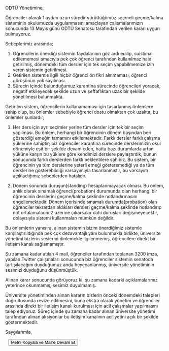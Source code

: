 ODTÜ Yönetimine,

Öğrenciler olarak 1 aydan uzun süredir yürüttüğümüz seçmeli geçme/kalma sisteminin okulumuzda uygulanmasını amaçlayan çalışmalarımızın sonucunda 13 Mayıs günü ODTÜ Senatosu tarafından verilen kararı uygun bulmuyoruz.

Sebeplerimiz arasında;

1. Öğrencilerin önerdiği sistemin faydalarının göz ardı edilip, suistimal edilememesi amacıyla pek çok öğrenci tarafından kullanılmaz hale getirilmiş, dönemdeki tüm dersler için tek seçim yapabilmemize izin veren sistemin getirilmesi.
2. Getirilen sistemle ilgili hiçbir öğrenci ön fikri alınmaması, öğrenci görüşünün yok sayılması.
3. Sürecin içinde bulunduğumuz karantina sürecinde öğrencileri yoracak, negatif etkileyecek şekilde uzun ve şeffaflıktan uzak bir şekilde yönetilmesi bulunmakta.

Getirilen sistem, öğrencilerin kullanamaması için tasarlanmış önlemlere sahip olup, bu önlemler sebebiyle öğrenci dostu olmaktan çok uzaktır, bu önlemler şunlardır;

1. Her ders için ayrı seçimler yerine tüm dersler için tek bir seçim yapılması. Bu önlem, herhangi bir öğrencinin dönem başından beri gösterdiği emeğin tamamını etkilemektedir. Farklı dersler farklı çalışma yüklerine sahiptir; biz öğrenciler karantina sürecinde derslerimizin okul dönemiyle eşit bir şekilde devam eden, hatta bazı durumlarda artan yüküne karşın bu yüklere göre kendimizi derslere paylaştırdık, bunun sonucunda farklı derslerden farklı beklentilere sahibiz. Bu sistem, bir öğrencinin ya tüm derslerine yeterli emeği gösteremediği ya da tüm derslerine gösterebildiği varsayımıyla tasarlanmıştır, bu varsayım açıkladığımız sebeplerden hatalıdır.

2. Dönem sonunda duruşun(standing) hesaplanmayacak olması. Bu önlem, anlık olarak sınamalı öğrenci(probation) durumunda olan herhangi bir öğrencinin derslerini geçme/kalma şeklinde notlandırmasını engellemektedir. Dönem içerisinde sınamalı durumda(probation) olan öğrenciler tekrardan aldıkları dersleri geçme/kalma şeklinde notlandırıp not ortalamalarını 2 üzerine çıkarsalar dahi duruşları değişmeyecektir, dolayısıyla sistemi kullanmaları mümkün değildir. 

Bu önlemlerin yanısıra, alınan sistemin bizim önerdiğimiz sistemle karşılaştırıldığında pek çok dezavantajlı yanı bulunmakla birlikte, üniversite yönetimi bizlerin seslerini dinlemekle ilgilenmemiş, öğrencilere direkt bir iletişim kanalı sağlamamıştır. 

Şu zamana kadar atılan 4 mail, öğrenciler tarafından toplanan 3200 imza, yapılan Twitter çalışmaları sonucunda biz öğrenciler sistemin senatoda tartışılacağını duyduğumuz anda heyecanlanmış, üniversite yönetiminin sesimizi duyduğunu düşünmüştük.

Alınan karar sonucunda görüyoruz ki, şu zamana kadarki açıklamalarımız yeterince okunmamış, sesimiz duyulmamış.

Üniversite yönetiminden alınan kararın bizlerin önceki dönemdeki talepleri doğrultusunda revize edilmesini, buna ekstra olarak yönetim ve öğrenciler arasında direkt bir iletişim kanalı kurulması için acil çalışmalar yapılmasını talep ediyoruz. Süreç içinde şu zamana kadar alınan üniversite yönetimi tarafından alınan aksiyonlar bu iletişim kanalının aciliyetini açık bir şekilde göstermektedir.

Saygılarımla,

<textarea style="height: 0px; max-height: 0px; width: 0px; max-width: 0px; opacity: 0" id="textarea">
ODTÜ Yönetimine,

Öğrenciler olarak 1 aydan uzun süredir yürüttüğümüz seçmeli geçme/kalma sisteminin okulumuzda uygulanmasını amaçlayan çalışmalarımızın sonucunda 13 Mayıs günü ODTÜ Senatosu tarafından verilen kararı uygun bulmuyoruz.

Sebeplerimiz arasında;

1. Öğrencilerin önerdiği sistemin faydalarının göz ardı edilip, suistimal edilememesi amacıyla pek çok öğrenci tarafından kullanılmaz hale getirilmiş, dönemdeki tüm dersler için tek seçim yapabilmemize izin veren sistemin getirilmesi.
2. Getirilen sistemle ilgili hiçbir öğrenci ön fikri alınmaması, öğrenci görüşünün yok sayılması.
3. Sürecin içinde bulunduğumuz karantina sürecinde öğrencileri yoracak, negatif etkileyecek şekilde uzun ve şeffaflıktan uzak bir şekilde yönetilmesi bulunmakta.

Getirilen sistem, öğrencilerin kullanamaması için tasarlanmış önlemlere sahip olup, bu önlemler sebebiyle öğrenci dostu olmaktan çok uzaktır, bu önlemler şunlardır;

1. Her ders için ayrı seçimler yerine tüm dersler için tek bir seçim yapılması. Bu önlem, herhangi bir öğrencinin dönem başından beri gösterdiği emeğin tamamını etkilemektedir. Farklı dersler farklı çalışma yüklerine sahiptir; biz öğrenciler karantina sürecinde derslerimizin okul dönemiyle eşit bir şekilde devam eden, hatta bazı durumlarda artan yüküne karşın bu yüklere göre kendimizi derslere paylaştırdık, bunun sonucunda farklı derslerden farklı beklentilere sahibiz. Bu sistem, bir öğrencinin ya tüm derslerine yeterli emeği gösteremediği ya da tüm derslerine gösterebildiği varsayımıyla tasarlanmıştır, bu varsayım açıkladığımız sebeplerden hatalıdır.

2. Dönem sonunda duruşun(standing) hesaplanmayacak olması. Bu önlem, anlık olarak sınamalı öğrenci(probation) durumunda olan herhangi bir öğrencinin derslerini geçme/kalma şeklinde notlandırmasını engellemektedir. Dönem içerisinde sınamalı durumda(probation) olan öğrenciler tekrardan aldıkları dersleri geçme/kalma şeklinde notlandırıp not ortalamalarını 2 üzerine çıkarsalar dahi duruşları değişmeyecektir, dolayısıyla sistemi kullanmaları mümkün değildir. 

Bu önlemlerin yanısıra, alınan sistemin bizim önerdiğimiz sistemle karşılaştırıldığında pek çok dezavantajlı yanı bulunmakla birlikte, üniversite yönetimi bizlerin seslerini dinlemekle ilgilenmemiş, öğrencilere direkt bir iletişim kanalı sağlamamıştır. 

Şu zamana kadar atılan 4 mail, öğrenciler tarafından toplanan 3200 imza, yapılan Twitter çalışmaları sonucunda biz öğrenciler sistemin senatoda tartışılacağını duyduğumuz anda heyecanlanmış, üniversite yönetiminin sesimizi duyduğunu düşünmüştük.

Alınan karar sonucunda görüyoruz ki, şu zamana kadarki açıklamalarımız yeterince okunmamış, sesimiz duyulmamış.

Üniversite yönetiminden alınan kararın bizlerin önceki dönemdeki talepleri doğrultusunda revize edilmesini, buna ekstra olarak yönetim ve öğrenciler arasında direkt bir iletişim kanalı kurulması için acil çalışmalar yapılmasını talep ediyoruz. Süreç içinde şu zamana kadar alınan üniversite yönetimi tarafından alınan aksiyonlar bu iletişim kanalının aciliyetini açık bir şekilde göstermektedir.

Saygılarımla,

</textarea>

<button id="button" data-clipboard-action="copy" data-clipboard-target="#textarea" data-tippy-content="Kopyalandı. Mail açılıyor">
    Metni Kopyala ve Mail'e Devam Et
</button>

<script src="https://unpkg.com/@popperjs/core@2"></script>
<script src="https://unpkg.com/tippy.js@6"></script>
<script src="https://cdnjs.cloudflare.com/ajax/libs/clipboard.js/2.0.4/clipboard.min.js"></script>
<script>
document.addEventListener("DOMContentLoaded", function() {
    new ClipboardJS('#button');

    tippy('#button', {
        trigger: 'click',
    });

    document.getElementById('button').addEventListener('click', function() {
        setTimeout(function() {
            window.location.href = 'mailto:kok@metu.edu.tr,orahmet@metu.edu.tr,balkan@metu.edu.tr,neriman@metu.edu.tr,rsari@metu.edu.tr,ozgul@metu.edu.tr,tgencoz@metu.edu.tr,oguzhan@metu.edu.tr,zeyrek@metu.edu.tr?subject=13%20Mayıs%20Günü%20Alınan%20Uzaktan%20Eğitim%20Kararı%20Hakkında';
        }, 550);
    });
});
</script>
